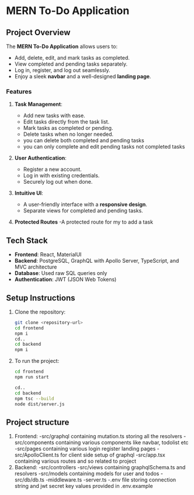 # **MERN To-Do Application**

## **Project Overview**
The **MERN To-Do Application** allows users to:
- Add, delete, edit, and mark tasks as completed.
- View completed and pending tasks separately.
- Log in, register, and log out seamlessly.
- Enjoy a sleek **navbar** and a well-designed **landing page**.

### **Features**
1. **Task Management**:
   - Add new tasks with ease.
   - Edit tasks directly from the task list.
   - Mark tasks as completed or pending.
   - Delete tasks when no longer needed.
   - you can delete both completed and pending tasks
   - you can only complete and edit pending tasks not completed tasks

2. **User Authentication**:
   - Register a new account.
   - Log in with existing credentials.
   - Securely log out when done.

3. **Intuitive UI**:
   - A user-friendly interface with a **responsive design**.
   - Separate views for completed and pending tasks.
  
     
4. **Protected Routes**
   -A protected route for my to add a task
   
## **Tech Stack**
- **Frontend**: React, MaterialUI
- **Backend**: PostgreSQL, GraphQL with Apollo Server, TypeScript, and MVC architecture
- **Database**: Used raw SQL queries only
- **Authentication**: JWT (JSON Web Tokens)

## **Setup Instructions**
1. Clone the repository:
   ```bash
   git clone <repository-url>
   cd frontend
   npm i
   cd..
   cd backend
   npm i
2. To run the project:
    ```bash
    cd frontend
    npm run start

    cd..
    cd backend
    npm tsc --build
    node dist/server.js

    
## **Project structure**
1. Frontend:
    -src/graphql containing mutation.ts storing all the resolvers
    -src/components containing various components like navbar, todolist etc
    -src/pages containing various login register landing pages
    -src/ApolloClient.ts for client side setup of graphql
    -src/app.tsx containing various routes and so related to project
2. Backend:
   -src/controllers 
   -src/views containing graphqlSchema.ts and resolvers
   -src/models containing models for user and todos
   -src/db/db.ts
   -middleware.ts
   -server.ts
   -.env file storing connection string and jwt secret key values provided in .env.example
   
    

